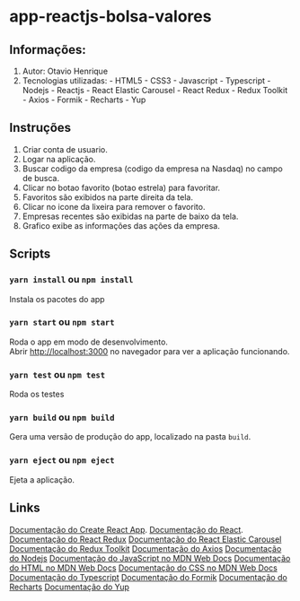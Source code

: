 # app-reactjs-bolsa-valores

## Informações:
  1. Autor: Otavio Henrique
  2. Tecnologias utilizadas:
    - HTML5
    - CSS3
    - Javascript
    - Typescript
    - Nodejs
    - Reactjs
    - React Elastic Carousel
    - React Redux
    - Redux Toolkit
    - Axios
    - Formik
    - Recharts
    - Yup

## Instruções
  1. Criar conta de usuario.
  2. Logar na aplicação.
  3. Buscar codigo da empresa (codigo da empresa na Nasdaq) no campo de busca.
  4. Clicar no botao favorito (botao estrela) para favoritar.
  5. Favoritos são exibidos na parte direita da tela.
  6. Clicar no icone da lixeira para remover o favorito.
  7. Empresas recentes são exibidas na parte de baixo da tela.
  8. Grafico exibe as informações das ações da empresa.

## Scripts
### `yarn install` ou `npm install`
  Instala os pacotes do app
### `yarn start` ou `npm start`
  Roda o app em modo de desenvolvimento.<br />
  Abrir [http://localhost:3000](http://localhost:3000) no navegador para ver a aplicação funcionando.
### `yarn test` ou `npm test`
  Roda os testes
### `yarn build` ou `npm build`
  Gera uma versão de produção do app, localizado na pasta `build`.

### `yarn eject` ou `npm eject`
  Ejeta a aplicação.

## Links
  [Documentação do Create React App](https://facebook.github.io/create-react-app/docs/getting-started).
  [Documentação do React](https://reactjs.org/docs/getting-started.html).
  [Documentação do React Redux](https://react-redux.js.org/introduction/getting-started)
  [Documentação do React Elastic Carousel](https://sag1v.github.io/react-elastic-carousel/)
  [Documentação do Redux Toolkit](https://redux-toolkit.js.org/introduction/getting-started)
  [Documentação do Axios](https://axios-http.com/docs/intro)
  [Documentação do Nodejs](https://nodejs.org/en/docs/)
  [Documentação do JavaScript no MDN Web Docs](https://developer.mozilla.org/pt-BR/docs/Web/JavaScript)
  [Documentação do HTML no MDN Web Docs](https://developer.mozilla.org/pt-BR/docs/Web/HTML)
  [Documentação do CSS no MDN Web Docs](https://developer.mozilla.org/pt-BR/docs/Web/CSS)
  [Documentação do Typescript](https://www.typescriptlang.org/docs/)
  [Documentação do Formik](https://formik.org/docs/overview)
  [Documentação do Recharts](https://recharts.org/en-US/guide)
  [Documentação do Yup](https://github.com/jquense/yup)
